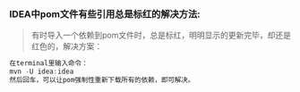 ### IDEA中pom文件有些引用总是标红的解决方法:

> 有时导入一个依赖到pom文件时，总是标红，明明显示的更新完毕，却还是红色的，解决方案：
```java
在terminal里输入命令：
mvn -U idea:idea
然后回车，可以让pom强制性重新下载所有的依赖，即可解决。
```